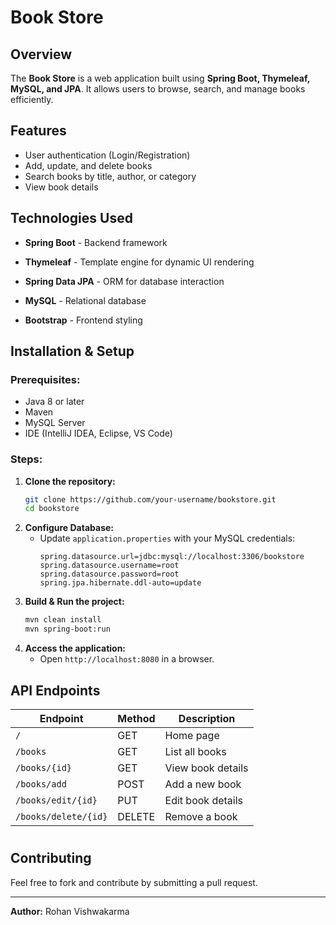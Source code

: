 # Book Store

## Overview
The **Book Store** is a web application built using **Spring Boot, Thymeleaf, MySQL, and JPA**. It allows users to browse, search, and manage books efficiently.

## Features
- User authentication (Login/Registration)
- Add, update, and delete books
- Search books by title, author, or category
- View book details


## Technologies Used
- **Spring Boot** - Backend framework
- **Thymeleaf** - Template engine for dynamic UI rendering
- **Spring Data JPA** - ORM for database interaction
- **MySQL** - Relational database

- **Bootstrap** - Frontend styling

## Installation & Setup
### Prerequisites:
- Java 8 or later
- Maven
- MySQL Server
- IDE (IntelliJ IDEA, Eclipse, VS Code)

### Steps:
1. **Clone the repository:**
   ```bash
   git clone https://github.com/your-username/bookstore.git
   cd bookstore
   ```
2. **Configure Database:**
   - Update `application.properties` with your MySQL credentials:
     ```properties
     spring.datasource.url=jdbc:mysql://localhost:3306/bookstore
     spring.datasource.username=root
     spring.datasource.password=root
     spring.jpa.hibernate.ddl-auto=update
     ```
3. **Build & Run the project:**
   ```bash
   mvn clean install
   mvn spring-boot:run
   ```
4. **Access the application:**
   - Open `http://localhost:8080` in a browser.

## API Endpoints
| Endpoint           | Method | Description          |
|-------------------|--------|----------------------|
| `/`               | GET    | Home page           |
| `/books`          | GET    | List all books      |
| `/books/{id}`     | GET    | View book details   |
| `/books/add`      | POST   | Add a new book      |
| `/books/edit/{id}`| PUT    | Edit book details   |
| `/books/delete/{id}` | DELETE | Remove a book  |

#

## Contributing
Feel free to fork and contribute by submitting a pull request.


---
**Author:** Rohan Vishwakarma

